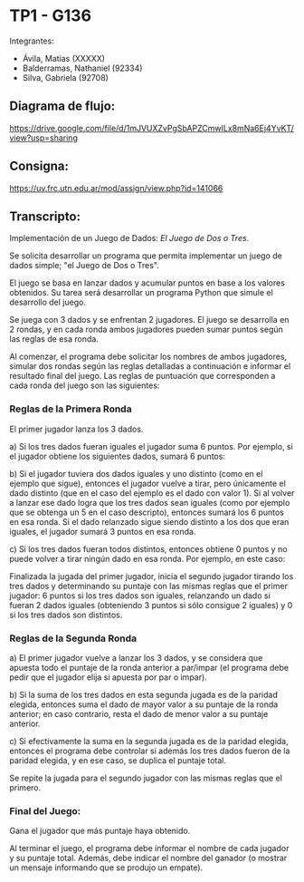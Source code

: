 # TP1 - G136
Integrantes:

 - Ávila, Matias (XXXXX)
 - Balderramas, Nathaniel (92334)
 - Silva, Gabriela (92708)

## Diagrama de flujo:
https://drive.google.com/file/d/1mJVUXZvPgSbAPZCmwILx8mNa6Ej4YvKT/view?usp=sharing


## Consigna:
https://uv.frc.utn.edu.ar/mod/assign/view.php?id=141066

## Transcripto:
Implementación de un Juego de Dados: *El Juego de Dos o Tres*.

Se solicita desarrollar un programa que permita implementar un juego de dados simple; "el Juego de Dos o Tres". 

El juego se basa en lanzar dados y acumular puntos en base a los valores obtenidos. Su tarea será desarrollar un programa Python que simule el desarrollo del juego.

Se juega con 3 dados y se enfrentan 2 jugadores. El juego se desarrolla en 2 rondas, y en cada ronda ambos jugadores pueden sumar puntos según las reglas de esa ronda.

Al comenzar, el programa debe solicitar los nombres de ambos jugadores, simular dos rondas según las reglas detalladas a continuación e informar el resultado final del juego. Las reglas de puntuación que corresponden a cada ronda del juego son las siguientes:

### Reglas de la Primera Ronda

El primer jugador lanza los 3 dados.

a) Si los tres dados fueran iguales el jugador suma 6 puntos. Por ejemplo, si el jugador obtiene los siguientes dados, sumará 6 puntos:

b) Si el jugador tuviera dos dados iguales y uno distinto (como en el ejemplo que sigue), entonces el jugador vuelve a tirar, pero únicamente el dado distinto (que en el caso del ejemplo es el dado con valor 1). Si al volver a lanzar ese dado logra que los tres dados sean iguales (como por ejemplo que se obtenga un 5 en el caso descripto), entonces sumará los 6 puntos en esa ronda. Si el dado relanzado sigue siendo distinto a los dos que eran iguales, el jugador sumará 3 puntos en esa ronda.

c) Si los tres dados fueran todos distintos, entonces obtiene 0 puntos y no puede volver a tirar ningún dado en esa ronda. Por ejemplo, en este caso:

Finalizada la jugada del primer jugador, inicia el segundo jugador tirando los tres dados y determinando su puntaje con las mismas reglas que el primer jugador: 6 puntos si los tres dados son iguales, relanzando un dado si fueran 2 dados iguales (obteniendo 3 puntos si sólo consigue 2 iguales) y 0 si los tres dados son distintos.

### Reglas de la Segunda Ronda

a) El primer jugador vuelve a lanzar los 3 dados, y se considera que apuesta todo el puntaje de la ronda anterior a par/impar (el programa debe pedir que el jugador elija si apuesta por par o impar).

b) Si la suma de los tres dados en esta segunda jugada es de la paridad elegida, entonces suma el dado de mayor valor a su puntaje de la ronda anterior; en caso contrario, resta el dado de menor valor a su puntaje anterior.

c) Si efectivamente la suma en la segunda jugada es de la paridad elegida, entonces el programa debe controlar si además los tres dados fueron de la paridad elegida, y en ese caso, se duplica el puntaje total.

Se repite la jugada para el segundo jugador con las mismas reglas que el primero.

### Final del Juego:

Gana el jugador que más puntaje haya obtenido.

Al terminar el juego, el programa debe informar el nombre de cada jugador y su puntaje total. Además, debe indicar el nombre del ganador (o mostrar un mensaje informando que se produjo un empate).

